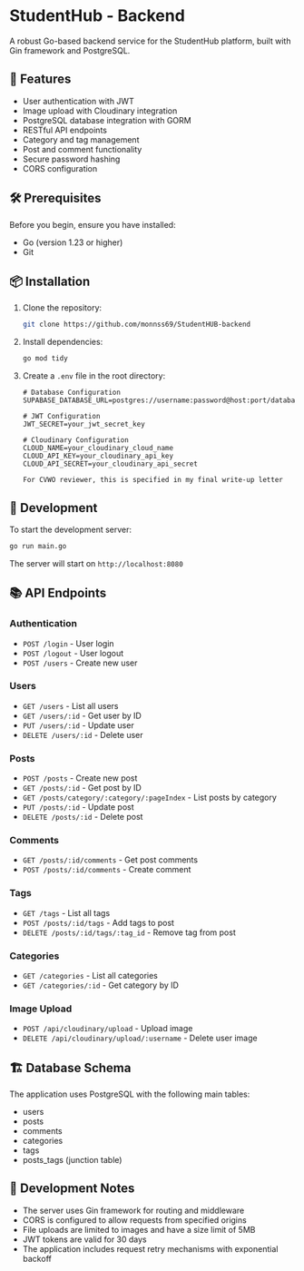 # StudentHub - Backend

A robust Go-based backend service for the StudentHub platform, built with Gin framework and PostgreSQL.

## 🚀 Features

- User authentication with JWT
- Image upload with Cloudinary integration
- PostgreSQL database integration with GORM
- RESTful API endpoints
- Category and tag management
- Post and comment functionality
- Secure password hashing
- CORS configuration

## 🛠️ Prerequisites

Before you begin, ensure you have installed:
- Go (version 1.23 or higher)
- Git

## 📦 Installation

1. Clone the repository:
   ```bash
   git clone https://github.com/monnss69/StudentHUB-backend
   ```

2. Install dependencies:
   ```bash
   go mod tidy
   ```

3. Create a `.env` file in the root directory:
   ```env
   # Database Configuration
   SUPABASE_DATABASE_URL=postgres://username:password@host:port/database

   # JWT Configuration
   JWT_SECRET=your_jwt_secret_key

   # Cloudinary Configuration
   CLOUD_NAME=your_cloudinary_cloud_name
   CLOUD_API_KEY=your_cloudinary_api_key
   CLOUD_API_SECRET=your_cloudinary_api_secret

   For CVWO reviewer, this is specified in my final write-up letter
   ```

## 🔧 Development

To start the development server:

```bash
go run main.go
```

The server will start on `http://localhost:8080`

## 📚 API Endpoints

### Authentication
- `POST /login` - User login
- `POST /logout` - User logout
- `POST /users` - Create new user

### Users
- `GET /users` - List all users
- `GET /users/:id` - Get user by ID
- `PUT /users/:id` - Update user
- `DELETE /users/:id` - Delete user

### Posts
- `POST /posts` - Create new post
- `GET /posts/:id` - Get post by ID
- `GET /posts/category/:category/:pageIndex` - List posts by category
- `PUT /posts/:id` - Update post
- `DELETE /posts/:id` - Delete post

### Comments
- `GET /posts/:id/comments` - Get post comments
- `POST /posts/:id/comments` - Create comment

### Tags
- `GET /tags` - List all tags
- `POST /posts/:id/tags` - Add tags to post
- `DELETE /posts/:id/tags/:tag_id` - Remove tag from post

### Categories
- `GET /categories` - List all categories
- `GET /categories/:id` - Get category by ID

### Image Upload
- `POST /api/cloudinary/upload` - Upload image
- `DELETE /api/cloudinary/upload/:username` - Delete user image

## 🏗️ Database Schema

The application uses PostgreSQL with the following main tables:
- users
- posts
- comments
- categories
- tags
- posts_tags (junction table)

## 📝 Development Notes

- The server uses Gin framework for routing and middleware
- CORS is configured to allow requests from specified origins
- File uploads are limited to images and have a size limit of 5MB
- JWT tokens are valid for 30 days
- The application includes request retry mechanisms with exponential backoff
